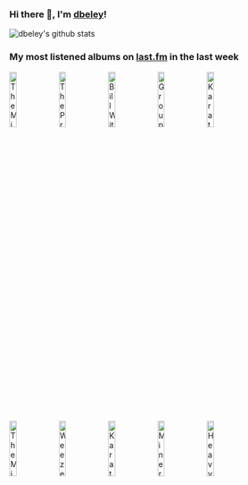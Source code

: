### Hi there 👋, I'm [dbeley](https://dbeley.ovh/en)!

![dbeley's github stats](https://github-readme-stats.vercel.app/api?username=dbeley)

### My most listened albums on [last.fm](https://www.last.fm/user/d_beley) in the last week

[<img src='https://lastfm.freetls.fastly.net/i/u/300x300/492364e595059f5eec0ec02e6b9a9a65.jpg' width='16%' height='16%' alt='The Microphones - The Glow, Part 2'>](https://www.last.fm/music/the%2bmicrophones/the%2bglow%252c%2bpart%2b2)&nbsp;
[<img src='https://lastfm.freetls.fastly.net/i/u/300x300/3396577d877e455bc52cf48ae44134ac.png' width='16%' height='16%' alt='The Promise Ring - Nothing Feels Good'>](https://www.last.fm/music/the%2bpromise%2bring/nothing%2bfeels%2bgood)&nbsp;
[<img src='https://lastfm.freetls.fastly.net/i/u/300x300/89c37b47e1a48b8fa8859b795b9458cd.jpg' width='16%' height='16%' alt='Bill Withers - Still Bill'>](https://www.last.fm/music/bill%2bwithers/still%2bbill)&nbsp;
[<img src='https://lastfm.freetls.fastly.net/i/u/300x300/8bf0c4f3b06a430aaa897ecba46a4c38.jpg' width='16%' height='16%' alt='Grouper - A I A : Alien Observer'>](https://www.last.fm/music/grouper/a%2bi%2ba%2b%253a%2balien%2bobserver)&nbsp;
[<img src='https://lastfm.freetls.fastly.net/i/u/300x300/932b59fc086772a2dbb9ef75721a8c0b.jpg' width='16%' height='16%' alt='Karate - The Bed Is in the Ocean'>](https://www.last.fm/music/karate/the%2bbed%2bis%2bin%2bthe%2bocean)&nbsp;
<br>
[<img src='https://lastfm.freetls.fastly.net/i/u/300x300/14edcda4cd48449fb9fddad87825cd80.jpg' width='16%' height='16%' alt='The Microphones - It Was Hot, We Stayed In The Water'>](https://www.last.fm/music/the%2bmicrophones/it%2bwas%2bhot%252c%2bwe%2bstayed%2bin%2bthe%2bwater)&nbsp;
[<img src='https://lastfm.freetls.fastly.net/i/u/300x300/bb605469c650486ac883d8e5ba77397b.png' width='16%' height='16%' alt='Weezer - Weezer (Red Album)'>](https://www.last.fm/music/weezer/weezer%2b%2528red%2balbum%2529)&nbsp;
[<img src='https://lastfm.freetls.fastly.net/i/u/300x300/2479685a9b4b7c24323faf65cd97066d.png' width='16%' height='16%' alt='Karate - 595'>](https://www.last.fm/music/karate/595)&nbsp;
[<img src='https://lastfm.freetls.fastly.net/i/u/300x300/578e56d6004946b99ebf5e3c8be0c38c.jpg' width='16%' height='16%' alt='Mineral - End Serenading'>](https://www.last.fm/music/mineral/end%2bserenading)&nbsp;
[<img src='https://lastfm.freetls.fastly.net/i/u/300x300/088ea4e5af065cf58f87a8681f9ab4ef.jpg' width='16%' height='16%' alt='Heavy Vegetable - Frisbie'>](https://www.last.fm/music/heavy%2bvegetable/frisbie)&nbsp;
<br>
